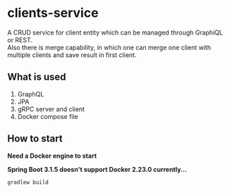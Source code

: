 # clients-service

A CRUD service for client entity which can be managed through GraphiQL or REST.<br>
Also there is merge capability, in which one can merge one client with multiple clients and save result in first client.

## What is used

1. GraphQL
2. JPA
3. gRPC server and client
4. Docker compose file

## How to start

**Need a Docker engine to start**

__Spring Boot 3.1.5 doesn't support Docker 2.23.0 currently...__


`gradlew build`

